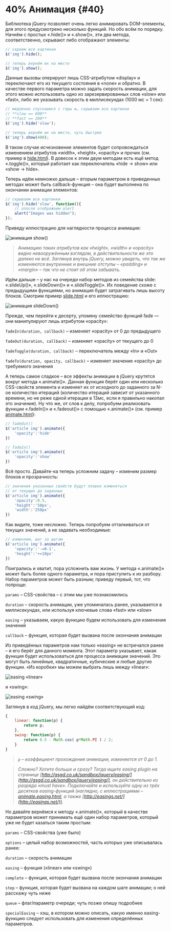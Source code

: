 # 40% Анимация {#40}

Библиотека jQuery позволяет очень легко анимировать DOM-элементы, для этого предусмотрено несколько функций. Но обо всём по порядку. Начнём с простых «.hide()» и «.show()», эти два метода, соответственно, скрывают либо отображают элементы:

```javascript
// скроем все картинки
$('img').hide();

// теперь вернём их на место
$('img').show();
```

Данные вызовы оперируют лишь CSS-атрибутом «display» и переключают его из текущего состояния в «none» и обратно. В качестве первого параметра можно задать скорость анимации, для этого можно использовать одно из зарезервированных слов «slow» или «fast», либо же указывать скорость в миллисекундах (1000 мс = 1 сек):

```javascript
// медленно спускаемся с горы и… скрываем все картинки
// **slow == 600**
// **fast == 200**
$('img').hide('slow');

// теперь вернём их на место, чуть быстрее
$('img').show(400);
```

В таком случае исчезновение элементов будет сопровождаться изменением атрибутов «width», «height», «opacity» и прочих (см. пример в [hide.html](http://anton.shevchuk.name/book/code/hide.html)). В довесок к этим двум методам есть ещё метод «.toggle()», который работает как переключатель «hide → show» или «show → hide».

Теперь идём немножко дальше – вторым параметром в приведенных методах может быть callback-функция – она будет выполнена по окончании анимации элементов:

```javascript
// скрываем все картинки
$('img').hide('slow', function(){
    // опосля отображаем alert
    alert("Images was hidden");
});
```

Приведу иллюстрацию для наглядности процесса анимации:

![анимация show()](/assets/hide-show.jpg)

> _Анимацию таких атрибутов как «height», «width» и «opacity» видно невооружённым взглядом, в действительности же это далеко не всё. Заглянув внутрь jQuery, можно увидеть, что так же изменяются внутренние и внешние отступы – «padding» и «margin» – так что не стоит об этом забывать._

Идём дальше – у нас на очереди набор методов из семейства slide: «.slideUp()», «.slideDown()» и «.slideToggle()». Их поведение схоже с предыдущими функциями, но анимация будет затрагивать лишь высоту блоков. Смотрим пример [slide.html](http://anton.shevchuk.name/book/code/slide.html) и его иллюстрацию:

![анимация slideDown()](/assets/slide.jpg)

Прежде, чем перейти к десерту, упомяну семейство функций fade — они манипулируют лишь атрибутом «opacity»:

`fadeIn(duration, callback)` – изменяет «opacity» от 0 до предыдущего

`fadeOut(duration, callback)` – изменяет «opacity» от текущего до 0

`fadeToggle(duration, callback)` – переключатель между «In» и «Out»

`fadeTo(duration, opacity, callback)` – изменяет значение «opacity» до требуемого значения

А теперь самое сладкое – все эффекты анимации в jQuery крутятся вокруг метода «.animate()». Данная функция берёт один или несколько CSS-свойств элемента и изменяет их от исходного до заданного за N-ое количество итераций (количество итераций зависит от указанного времени, но не реже одной итерации в 13мс, если я правильно накопал это значение). Ну что же, от слов к делу, попробуем реализовать функции «.fadeIn()» и «.fadeout()» с помощью «.animate()» (см. пример [animate.html](http://anton.shevchuk.name/book/code/animate.html)):

```javascript
// fadeOut()
$('article img').animate({
    'opacity':'hide'
})

// fadeIn()
$('article img').animate({
    'opacity':'show'
})
```

Всё просто. Давайте-ка теперь усложним задачу – изменим размер блоков и прозрачность:

```javascript
// значения указанных свойств будут плавно изменяться
// от текущих до заданных
$('article img').animate({
    'opacity':0.5,
    'height':'50px',
    'width':'250px'
})
```

Как видите, тоже несложно. Теперь попробуем отталкиваться от текущих значений, а не задавать необходимые:

```javascript
// изменяем, шаг за шагом
$('article img').animate({
    'opacity':'-=0.1',
    'height':'+=10px'
})
```

Поигрались и хватит, пора усложнить вам жизнь. У метода «.animate()» может быть более одного параметра, и пора приступить к их разбору. Набор параметров может быть разным; приведу первый, тот, что попроще:

`params` – CSS-свойства – с этим мы уже познакомились

`duration` – скорость анимации, уже упоминалась ранее, указывается в миллисекундах, или используя ключевые слова «fast» или «slow»

`easing` – указываем, какую функцию будем использовать для изменения значений

`callback` – функция, которая будет вызвана после окончания анимации

Из приведённых параметров нам только «easing» не встречался ранее – я его берёг для данного момента. Этот параметр указывает, какая функция будет использоваться для процесса анимации значений. Это могут быть линейные, квадратичные, кубические и любые другие функции. «Из коробки» мы можем выбрать лишь между «linear»:

![easing «linear»](/assets/linear.png)
 
и «swing»:

![easing «swing»](/assets/swing.png)

Заглянув в код jQuery, мы легко найдём соответствующий код:

```javascript
{
    linear: function(p) {
        return p;
    },
    swing: function(p) {
        return 0.5 - Math.cos( p*Math.PI ) / 2;
    }
}
```

> _`p` – коэффициент прохождения анимации, изменяется от 0 до 1._

> _Сложно? Хотите больше и сразу? Тогда ищите easing plugin на странице [http://gsgd.co.uk/sandbox/jquery/easing/](http://gsgd.co.uk/sandbox/jquery/easing/), он действительно из разряда «must have»._
> _Подключайте и используйте одну из трёх десятков easing-функций (наглядно, с иллюстрациями – [animate.easing.html](http://anton.shevchuk.name/book/code/animate.easing.html), а также [http://easings.net/](http://easings.net/))._

Но давайте вернёмся к методу «.animate()», который в качестве параметров может принимать ещё один набор параметров, который уже не будет казаться таким простым:

`params` – CSS-свойства (уже было)

`options` – целый набор возможностей, часть которых уже описывалась ранее:

`duration` – скорость анимации

`easing` – функция («linear» или «swing»)

`complete` – функция, которая будет вызвана после окончания анимации

`step` – функция, которая будет вызвана на каждом шаге анимации; о ней расскажу чуть ниже

`queue` – флаг/параметр очереди; чуть позже опишу подробнее

`specialEasing` – хэш, в котором можно описать, какую именно easing-функцию следует использовать для изменения определённых параметров.

